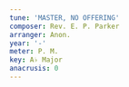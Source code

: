 ```yaml
---
tune: 'MASTER, NO OFFERING'
composer: Rev. E. P. Parker
arranger: Anon.
year: '-'
meter: P. M.
key: A♭ Major
anacrusis: 0
---
```

